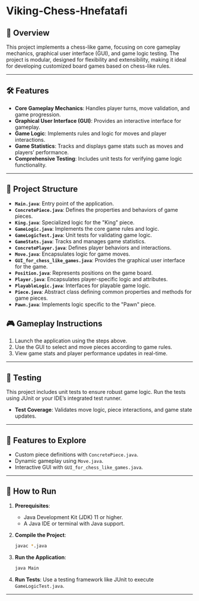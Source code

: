 # Viking-Chess-Hnefatafi

## 📖 Overview

This project implements a chess-like game, focusing on core gameplay mechanics, graphical user interface (GUI), and game logic testing. The project is modular, designed for flexibility and extensibility, making it ideal for developing customized board games based on chess-like rules.

---

## 🛠️ Features

- **Core Gameplay Mechanics**: Handles player turns, move validation, and game progression.
- **Graphical User Interface (GUI)**: Provides an interactive interface for gameplay.
- **Game Logic**: Implements rules and logic for moves and player interactions.
- **Game Statistics**: Tracks and displays game stats such as moves and players’ performance.
- **Comprehensive Testing**: Includes unit tests for verifying game logic functionality.

---

## 📂 Project Structure

- **`Main.java`**: Entry point of the application.
- **`ConcretePiece.java`**: Defines the properties and behaviors of game pieces.
- **`King.java`**: Specialized logic for the "King" piece.
- **`GameLogic.java`**: Implements the core game rules and logic.
- **`GameLogicTest.java`**: Unit tests for validating game logic.
- **`GameStats.java`**: Tracks and manages game statistics.
- **`ConcretePlayer.java`**: Defines player behaviors and interactions.
- **`Move.java`**: Encapsulates logic for game moves.
- **`GUI_for_chess_like_games.java`**: Provides the graphical user interface for the game.
- **`Position.java`**: Represents positions on the game board.
- **`Player.java`**: Encapsulates player-specific logic and attributes.
- **`PlayableLogic.java`**: Interfaces for playable game logic.
- **`Piece.java`**: Abstract class defining common properties and methods for game pieces.
- **`Pawn.java`**: Implements logic specific to the "Pawn" piece.

## 🎮 Gameplay Instructions

1. Launch the application using the steps above.
2. Use the GUI to select and move pieces according to game rules.
3. View game stats and player performance updates in real-time.

---

## 🧪 Testing

This project includes unit tests to ensure robust game logic. Run the tests using JUnit or your IDE’s integrated test runner.

- **Test Coverage**: Validates move logic, piece interactions, and game state updates.

---

## 🌟 Features to Explore

- Custom piece definitions with `ConcretePiece.java`.
- Dynamic gameplay using `Move.java`.
- Interactive GUI with `GUI_for_chess_like_games.java`.

---

## 🚀 How to Run

1. **Prerequisites**:

   - Java Development Kit (JDK) 11 or higher.
   - A Java IDE or terminal with Java support.

2. **Compile the Project**:

   ```bash
   javac *.java
   ```

3. **Run the Application**:

   ```bash
   java Main
   ```

4. **Run Tests**: Use a testing framework like JUnit to execute `GameLogicTest.java`.

---
